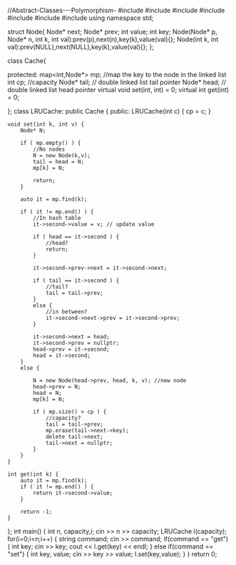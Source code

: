 //Abstract-Classes---Polymorphism-
#include <iostream>
#include <vector>
#include <map>
#include <string>
#include <algorithm>
#include <set>
#include <cassert>
using namespace std;

struct Node{
   Node* next;
   Node* prev;
   int value;
   int key;
   Node(Node* p, Node* n, int k, int val):prev(p),next(n),key(k),value(val){};
   Node(int k, int val):prev(NULL),next(NULL),key(k),value(val){};
};

class Cache{
   
   protected: 
   map<int,Node*> mp; //map the key to the node in the linked list
   int cp;  //capacity
   Node* tail; // double linked list tail pointer
   Node* head; // double linked list head pointer
   virtual void set(int, int) = 0; 
   virtual int get(int) = 0; 

};
  class LRUCache: public Cache
{
public:
    LRUCache(int c) {
      cp = c;
    }

    void set(int k, int v) {
        Node* N;

        if ( mp.empty() ) {
            //No nodes 
            N = new Node(k,v);
            tail = head = N;
            mp[k] = N;

            return;
        }

        auto it = mp.find(k);

        if ( it != mp.end() ) {
            //In hash table
            it->second->value = v; // update value
            
            if ( head == it->second ) {
                //head?
                return;
            }
            
            it->second->prev->next = it->second->next;
            
            if ( tail == it->second ) {
                //tail?
                tail = tail->prev;
            }
            else {
                //in between?
                it->second->next->prev = it->second->prev;
            }
            
            it->second->next = head;
            it->second->prev = nullptr;
            head->prev = it->second;
            head = it->second;
        }
        else {
           
            N = new Node(head->prev, head, k, v); //new node
            head->prev = N; 
            head = N;
            mp[k] = N;
            
            if ( mp.size() > cp ) {
                //capacity?
                tail = tail->prev;
                mp.erase(tail->next->key);
                delete tail->next; 
                tail->next = nullptr;
            }
        }
    }
    
    int get(int k) {
        auto it = mp.find(k);
        if ( it != mp.end() ) {
            return it->second->value;
        }
        
        return -1;
    }
};
  int main() {
   int n, capacity,i;
   cin >> n >> capacity;
   LRUCache l(capacity);
   for(i=0;i<n;i++) {
      string command;
      cin >> command;
      if(command == "get") {
         int key;
         cin >> key;
         cout << l.get(key) << endl;
      } 
      else if(command == "set") {
         int key, value;
         cin >> key >> value;
         l.set(key,value);
      }
   }
   return 0;

